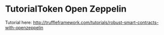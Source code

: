 # TutorialToken Open Zeppelin
Tutorial here: http://truffleframework.com/tutorials/robust-smart-contracts-with-openzeppelin
